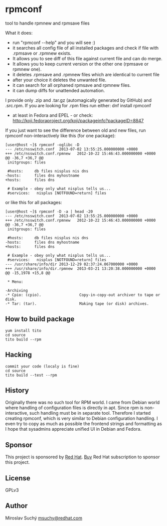 # rpmconf

tool to handle rpmnew and rpmsave files

What it does:
- run "rpmconf --help" and you will see :)
- it searches all config file of all installed packages and check if file with .rpmsave or .rpmnew exists.
- It allows you to see diff of this file against current file and can do merge.
- It allows you to keep current version or the other one (rpmsave or rpmnew one).
- it deletes .rpmsave and .rpmnew files which are identical to current file
- after your choice it deletes the unwanted file.
- it can search for all orphaned rpmsave and rpmnew files.
- it can dump diffs for unattended automation.

I provide only .zip and .tar.gz (automagically generated by GitHub) and .src.rpm.
If you are looking for .rpm files run either:
  dnf install rpmconf
- at least in Fedora and EPEL - or check:
http://koji.fedoraproject.org/koji/packageinfo?packageID=8847


If you just want to see the difference between old and new files,
run rpmconf non-interactively like this (for one package):

    [user@host ~]$ rpmconf -oglibc -D
    --- /etc/nsswitch.conf  2013-07-02 13:55:25.000000000 +0000
    +++ /etc/nsswitch.conf.rpmnew   2012-10-22 15:46:43.000000000 +0000
    @@ -36,7 +36,7 @@
     initgroups: files

     #hosts:     db files nisplus nis dns
    -hosts:      files dns myhostname
    +hosts:      files dns

     # Example - obey only what nisplus tells us...
     #services:   nisplus [NOTFOUND=return] files

or like this for all packages:

    [user@host ~]$ rpmconf -D -a | head -20
    --- /etc/nsswitch.conf  2013-07-02 13:55:25.000000000 +0000
    +++ /etc/nsswitch.conf.rpmnew   2012-10-22 15:46:43.000000000 +0000
    @@ -36,7 +36,7 @@
     initgroups: files

     #hosts:     db files nisplus nis dns
    -hosts:      files dns myhostname
    +hosts:      files dns

     # Example - obey only what nisplus tells us...
     #services:   nisplus [NOTFOUND=return] files
    --- /usr/share/info/dir 2013-12-29 02:37:24.067000000 +0000
    +++ /usr/share/info/dir.rpmnew  2013-03-21 13:20:38.000000000 +0000
    @@ -15,1978 +15,8 @@

     * Menu:

    -Archiving
    -* Cpio: (cpio).                 Copy-in-copy-out archiver to tape or disk.
    -* Tar: (tar).                   Making tape (or disk) archives.


## How to build package

    yum install tito
    cd source
    tito build --rpm

## Hacking

    commit your code (localy is fine)
    cd source
    tito build --test --rpm

## History

Originally there was no such tool for RPM world. I came from Debian world where handling
of configuration files is directly in apt. Since rpm is non-interactive, such handling
must be in separate tool. Therefore I started creating rpmconf, which is very similar
to Debian configuration handling. I even try to copy as much as possible the frontend
strings and formatting as I hope that sysadmins appreciate unified UI in Debian and Fedora.

## Sponsor

This project is sponsored by [Red Hat](https://www.redhat.com/). [Buy](https://www.redhat.com/en/store) Red Hat subscription to sponsor this project.


## License

GPLv3

## Author

Miroslav Suchý <msuchy@redhat.com>

